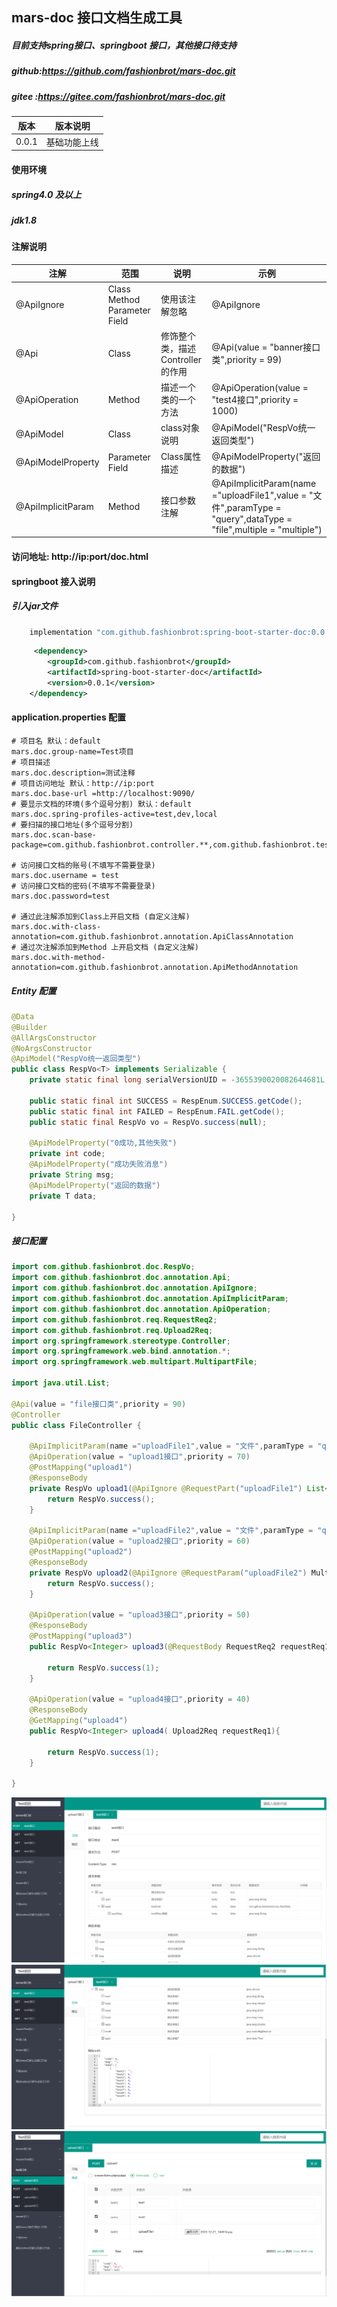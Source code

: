 ## mars-doc 接口文档生成工具

##### 目前支持spring接口、springboot 接口，其他接口待支持

##### github:https://github.com/fashionbrot/mars-doc.git
##### gitee :https://gitee.com/fashionbrot/mars-doc.git


| 版本 | 版本说明|     
|---|--------|
|0.0.1| 基础功能上线|


#### 使用环境

##### spring4.0 及以上
##### jdk1.8 


#### 注解说明
| 注解            | 范围                            | 说明                    | 示例                                       |
|---------------|-------------------------------|-----------------------|------------------------------------------|
| @ApiIgnore    | Class Method Parameter  Field | 使用该注解忽略               | @ApiIgnore|
| @Api          | Class                         | 修饰整个类，描述Controller的作用 | @Api(value = "banner接口类",priority = 99)  |
| @ApiOperation | Method                        | 描述一个类的一个方法            |     @ApiOperation(value = "test4接口",priority = 1000)  |
|@ApiModel | Class                         | class对象说明             |@ApiModel("RespVo统一返回类型")|
|@ApiModelProperty |   Parameter   Field | Class属性描述             |    @ApiModelProperty("返回的数据")|
|@ApiImplicitParam | Method | 接口参数注解 |    @ApiImplicitParam(name ="uploadFile1",value = "文件",paramType = "query",dataType = "file",multiple = "multiple")|

#### 访问地址: http://ip:port/doc.html

#### springboot 接入说明
##### 引入jar文件
```gradle
    implementation "com.github.fashionbrot:spring-boot-starter-doc:0.0.1"
```
```xml
     <dependency>
        <groupId>com.github.fashionbrot</groupId>
        <artifactId>spring-boot-starter-doc</artifactId>
        <version>0.0.1</version>
    </dependency>
```
#### application.properties 配置
```properties
# 项目名 默认：default
mars.doc.group-name=Test项目
# 项目描述
mars.doc.description=测试注释
# 项目访问地址 默认：http://ip:port
mars.doc.base-url =http://localhost:9090/
# 要显示文档的环境(多个逗号分割) 默认：default
mars.doc.spring-profiles-active=test,dev,local
# 要扫描的接口地址(多个逗号分割)
mars.doc.scan-base-package=com.github.fashionbrot.controller.**,com.github.fashionbrot.testController

# 访问接口文档的账号(不填写不需要登录)
mars.doc.username = test
# 访问接口文档的密码(不填写不需要登录)
mars.doc.password=test

# 通过此注解添加到Class上开启文档 (自定义注解)
mars.doc.with-class-annotation=com.github.fashionbrot.annotation.ApiClassAnnotation
# 通过次注解添加到Method 上开启文档 (自定义注解)
mars.doc.with-method-annotation=com.github.fashionbrot.annotation.ApiMethodAnnotation
```

##### Entity 配置

```java
@Data
@Builder
@AllArgsConstructor
@NoArgsConstructor
@ApiModel("RespVo统一返回类型")
public class RespVo<T> implements Serializable {
    private static final long serialVersionUID = -3655390020082644681L;

    public static final int SUCCESS = RespEnum.SUCCESS.getCode();
    public static final int FAILED = RespEnum.FAIL.getCode();
    public static final RespVo vo = RespVo.success(null);

    @ApiModelProperty("0成功,其他失败")
    private int code;
    @ApiModelProperty("成功失败消息")
    private String msg;
    @ApiModelProperty("返回的数据")
    private T data;
    
}
```

##### 接口配置
```java
import com.github.fashionbrot.doc.RespVo;
import com.github.fashionbrot.doc.annotation.Api;
import com.github.fashionbrot.doc.annotation.ApiIgnore;
import com.github.fashionbrot.doc.annotation.ApiImplicitParam;
import com.github.fashionbrot.doc.annotation.ApiOperation;
import com.github.fashionbrot.req.RequestReq2;
import com.github.fashionbrot.req.Upload2Req;
import org.springframework.stereotype.Controller;
import org.springframework.web.bind.annotation.*;
import org.springframework.web.multipart.MultipartFile;

import java.util.List;

@Api(value = "file接口类",priority = 90)
@Controller
public class FileController {

    @ApiImplicitParam(name ="uploadFile1",value = "文件",paramType = "query",dataType = "file",multiple = "multiple")
    @ApiOperation(value = "upload1接口",priority = 70)
    @PostMapping("upload1")
    @ResponseBody
    private RespVo upload1(@ApiIgnore @RequestPart("uploadFile1") List<MultipartFile> multipartFile, String test1, String test2){
        return RespVo.success();
    }

    @ApiImplicitParam(name ="uploadFile2",value = "文件",paramType = "query",dataType = "file",multiple = "multiple")
    @ApiOperation(value = "upload2接口",priority = 60)
    @PostMapping("upload2")
    @ResponseBody
    private RespVo upload2(@ApiIgnore @RequestParam("uploadFile2") MultipartFile[] multipartFile, Upload2Req req){
        return RespVo.success();
    }

    @ApiOperation(value = "upload3接口",priority = 50)
    @ResponseBody
    @PostMapping("upload3")
    public RespVo<Integer> upload3(@RequestBody RequestReq2 requestReq1){

        return RespVo.success(1);
    }

    @ApiOperation(value = "upload4接口",priority = 40)
    @ResponseBody
    @GetMapping("upload4")
    public RespVo<Integer> upload4( Upload2Req requestReq1){

        return RespVo.success(1);
    }

}
```

![Image text](./image/0-1.jpg)
![Image text](./image/0-2.jpg)
![Image text](./image/1.jpg)

